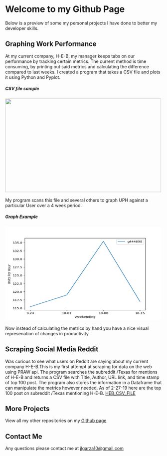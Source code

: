 # Welcome to my Github Page
Below is a preview of some my personal projects I have done to better my developer skills.

## Graphing Work Performance
At my current company, H-E-B, my manager keeps tabs on our performance by tracking certain metrics. The current method is time consuming, by printing out said metrics and calculating the difference compared to last weeks. I created a program that takes a CSV file and plots it using Python and Pyplot.
##### CSV file sample
<p>
    <img src="https://raw.github.com/j-leeroy/UPH_Data/blob/master/CSV_Sample_Image.PNG" width="500" height="300" />
</p>

My program scans this file and several others to graph UPH against a particular User over a 4 week period.
##### Graph Example
<p>
    <img src="https://github.com/j-leeroy/UPH_Data/blob/master/GraphofPartnerUPH.png" width="500" height="300" />
</p>

Now instead of calculating the metrics by hand you have a nice visual represenation of changes in productivity. 

## Scraping Social Media Reddit
Was curious to see what users on Reddit are saying about my current company H-E-B.This is my first attempt at scraping for data on the web using PRAW api. The program searches the subreddit /Texas for mentions of H-E-B and returns a CSV file with Title, Author, URL link, and time stamp of top 100 post. The program also stores the information in a Dataframe that can manipulate the metrics however needed.
As of 2-27-19 here are the top 100 post on subreddit /Texas mentioning H-E-B.
[HEB_CSV_FILE](https://github.com/j-leeroy/Reddit_tutorial/blob/master/venv/RedditHEB.csv)


## More Projects
View all my other repositories on my [Github page](https://github.com/j-leeroy)

## Contact Me
Any questions please contact me at jlgarza10@gmail.com
